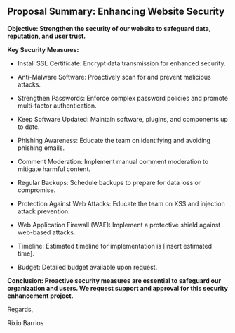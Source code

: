 ## Proposal Summary: Enhancing Website Security

**Objective: Strengthen the security of our website to safeguard data, reputation, and user trust.**

**Key Security Measures:**

- Install SSL Certificate: Encrypt data transmission for enhanced security.

- Anti-Malware Software: Proactively scan for and prevent malicious attacks.

- Strengthen Passwords: Enforce complex password policies and promote multi-factor authentication.

- Keep Software Updated: Maintain software, plugins, and components up to date.

- Phishing Awareness: Educate the team on identifying and avoiding phishing emails.

- Comment Moderation: Implement manual comment moderation to mitigate harmful content.

- Regular Backups: Schedule backups to prepare for data loss or compromise.

- Protection Against Web Attacks: Educate the team on XSS and injection attack prevention.

- Web Application Firewall (WAF): Implement a protective shield against web-based attacks.

- Timeline: Estimated timeline for implementation is [insert estimated time].

- Budget: Detailed budget available upon request.

**Conclusion: Proactive security measures are essential to safeguard our organization and users. We request support and approval for this security enhancement project.**

Regards,

Rixio Barrios